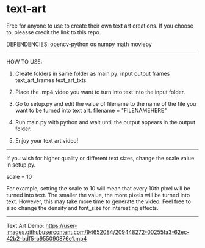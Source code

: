 # text-art

Free for anyone to use to create their own text art creations.
If you choose to, pleasse credit the link to this repo.

DEPENDENCIES:
opencv-python
os
numpy
math
moviepy

---------------------------------------------------------------------------------------------------------
HOW TO USE:
1. Create folders in same folder as main.py:
input
output
frames
text_art_frames
text_art_txts

2. Place the .mp4 video you want to turn into text into the input folder.

3. Go to setup.py and edit the value of filename to the name of the file you want to be turned into text art.
filename = "FILENAMEHERE"

4. Run main.py with python and wait until the output appears in the output folder.
 
5. Enjoy your text art video!

---------------------------------------------------------------------------------------------------------
If you wish for higher quality or different text sizes, change the scale value in setup.py.

scale = 10

For example, setting the scale to 10 will mean that every 10th pixel will be turned into text. 
The smaller the value, the more pixels will be turned into text.
However, this may take more time to generate the video. Feel free to also change the density and font_size for interesting effects.

---------------------------------------------------------------------------------------------------------
Text Art Demo:
https://user-images.githubusercontent.com/94652084/209448272-00255fa3-62ec-42b2-bdf5-b955090876e1.mp4
